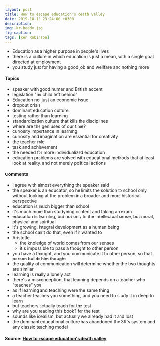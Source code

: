```yaml
---
layout: post
title: How to escape education's death valley
date: 2019-10-10 23:24:00 +0300
description: 
img: kr-heedv.jpg
fig-caption: 
tags: [Ken Robinson]
---
```


* Education as a higher purpose in people's lives
* there is a culture in which education is just a mean, with a single goal directed at employment
* you study just for having a good job and wellfare and nothing more

#### Topics

* speaker with good humer and British accent
* legislation "no child left behind"
* Education not just an economic issue
* dropout crisis
* dominant education culture
* testing rather than learning
* standardization culture that kills the disciplines
* where are the geniuses of our time?
* curiosity importance in learning
* curiosity and imagination are essential for creativity
* the teacher role
* task and achievement
* the needed for more individualized education
* education problems are solved with educational methods that at least look at reality, and not merely political actions

#### Comments

* I agree with almost everything the speaker said
* the speaker is an educator, so he limits the solution to school only without looking at the problem in a broader and more historical perspective
* education is much bigger than school
* it's much more than studyning content and taking an exam
* education is learning, but not only in the intellectual sense, but moral, physical and spiritual
* it's growing, integral development as a human being
* the school can't do that, even if it wanted to
* Aristotle
    * the knoledge of world comes from our senses
    * it's impossible to pass a thought to other person
* you have a thought, and you communicate it to other person, so that person builds him thought
* the quality of communication will determine whether the two thoughts are similar
* learning is really a lonely act
* there's a misconception, that learning depends on a teacher who "teaches" you
* as if learning and teaching were the same thing
* a teacher teaches you something, and you need to study it in deep to learn
* but teachers actually teach for the test
* why are you reading this book? for the test
* sounds like idealism, but actually we already had it and lost
* the dominant educational culture has abandoned the 3R's system and any classic teaching model 

#### Source: [How to escape education's death valley](https://www.ted.com/talks/sir_ken_robinson_how_to_escape_education_s_death_valley)